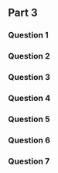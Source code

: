 ## Part 3

### Question 1

### Question 2

### Question 3

### Question 4

### Question 5

### Question 6

### Question 7
